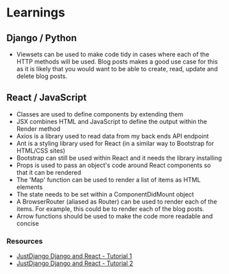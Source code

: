 # Learnings

## Django / Python

- Viewsets can be used to make code tidy in cases where each of the HTTP methods will be used. Blog posts makes a good use case for this as it is likely that you would want to be able to create, read, update and delete blog posts.

## React / JavaScript

- Classes are used to define components by extending them
- JSX combines HTML and JavaScript to define the output within the Render method
- Axios is a library used to read data from my back ends API endpoint
- Ant is a styling library used for React (in a similar way to Bootstrap for HTML/CSS sites)
- Bootstrap can still be used within React and it needs the library installing
- Props is used to pass an object's code around React components so that it can be rendered
- The 'Map' function can be used to render a list of items as HTML elements
- The state needs to be set within a ComponentDidMount object
- A BrowserRouter (aliased as Router) can be used to render each of the items. For example, this could be to render each of the blog posts.
- Arrow functions should be used to make the code more readable and concise

### Resources

- <a href="https://www.youtube.com/watch?v=uZgRbnIsgrA&list=WL&index=38&t=0s">JustDjango Django and React - Tutorial 1</a>
- <a href="https://www.youtube.com/watch?v=w-QJiQwlZzU&list=WL&index=35&t=0s">JustDjango Django and React - Tutorial 2</a>
